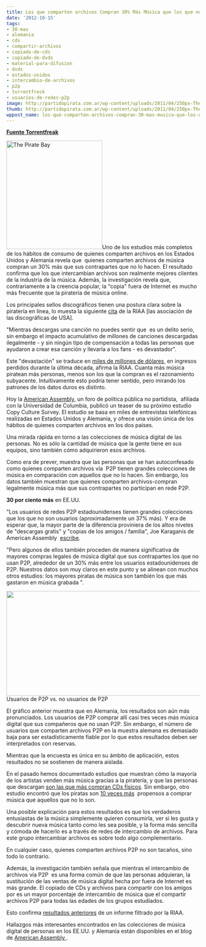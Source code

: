 ```yaml
---
title: Los que comparten archivos Compran 30% Más Música que los que no lo hacen
date: '2012-10-15'
tags:
- 30-mas
- alemania
- cds
- compartir-archivos
- copiado-de-cds
- copiado-de-dvds
- material-para-difusion
- dvds
- estados-unidos
- intercambio-de-archivos
- p2p
- torrentfreck
- usuarios-de-redes-p2p
image: http://partidopirata.com.ar/wp-content/uploads/2011/04/250px-The_Pirate_Bay_logo.svg_.png
thumb: http://partidopirata.com.ar/wp-content/uploads/2011/04/250px-The_Pirate_Bay_logo.svg_-150x150.png
wppost_name: los-que-comparten-archivos-compran-30-mas-musica-que-los-que-no-lo-hacen
---
```


<strong><a href="https://torrentfreak.com/file-sharers-buy-30-more-music-than-non-p2p-peers-121015/" target="_blank">Fuente Torrentfreak</a></strong>

<a href="http://partidopirata.com.ar/wp-content/uploads/2011/04/250px-The_Pirate_Bay_logo.svg_.png"><img class="alignright size-full wp-image-729" title="Logo de The Pirate Bay" src="http://partidopirata.com.ar/wp-content/uploads/2011/04/250px-The_Pirate_Bay_logo.svg_.png" alt="The Pirate Bay" width="250" height="283" /></a>Uno de los estudios más completos de los hábitos de consumo de quienes comparten archivos en los Estados Unidos y Alemania revela que  quienes comparten archivos de música compran un 30% más que sus contrapartes que no lo hacen. El resultado confirma que los que intercambian archivos son realmente mejores clientes de la industria de la música. Además, la investigación revela que, contrariamente a la creencia popular, la "copia" fuera de Internet es mucho más frecuente que la piratería de música online.

Los principales sellos discográficos tienen una postura clara sobre la piratería en línea, lo muesta la siguiente <a href="http://www.riaa.com/physicalpiracy.php?content_selector=piracy_details_online">cita</a> de la RIAA [las asociación de las discográficas de USA].

"Mientras descargas una canción no puedes sentir que  es un delito serio, sin embargo el impacto acumulativo de millones de canciones descargadas ilegalmente - y sin ningún tipo de compensación a todas las personas que ayudaron a crear esa canción y llevarla a los fans - es devastador".

Este "devastación" se traduce en <a href="http://www.riaa.com/blog.php?content_selector=riaa-news-blog&amp;blog_selector=Nobody_Stole_Pie&amp;news_month_filter=3&amp;news_year_filter=2010&amp;searchterms=billion&amp;terminclude=&amp;termexact=">miles de millones de dólares </a> en ingresos perdidos durante la última década, afirma la RIAA. Cuanta más música piratean más personas, menos son los que la compran es el razonamiento subyacente. Intuitivamente esto podría tener sentido, pero mirando los patrones de los datos duros es distinto.

Hoy la <a href="http://americanassembly.org/">American Assembly</a>, un foro de política pública no partidista,  afiliada con la Universidad de Columbia, publicó un teaser de su próximo estudio Copy Culture Survey. El estudio se basa en miles de entrevistas telefónicas realizadas en Estados Unidos y Alemania, y ofrece una visión única de los hábitos de quienes comparten archivos en los dos países.

Una mirada rápida en torno a las colecciones de música digital de las personas. No es sólo la cantidad de música que la gente tiene en sus equipos, sino también cómo adquirieron esos archivos.

Como era de prever, muestra que las personas que se han autoconfesado como quienes comparten archivos vía  P2P tienen grandes colecciones de música en comparación con aquellos que no lo hacen. Sin embargo, los datos también muestran que quienes comparten archivos-compran legalmente música más que sus contrapartes no participan en rede P2P.

<strong>30 por ciento más</strong> en EE.UU.

"Los usuarios de redes P2P estadounidenses tienen grandes colecciones que los que no son usuarios (aproximadamente un 37% más). Y era de esperar que, la mayor parte de la diferencia proviniera de los altos niveles de "descargas gratis" y "copias de los amigos / familia", Joe Karaganis de American Assembly  <a href="http://piracy.americanassembly.org/where-do-music-collections-come-from/">escribe</a>.

"Pero algunos de ellos también proceden de manera significativa de mayores compras legales de música digital que sus contrapartes los que no usan P2P, alrededor de un 30% más entre los usuarios estadounidenses de P2P. Nuestros datos son muy claros en este punto y se alinean con muchos otros estudios: los mayores piratas de música son también los que más gastaron en música grabada ".

<a href="http://partidopirata.com.ar/wp-content/uploads/2012/10/p2p-music.jpg"><img class="size-full wp-image-6862" title="p2p-music" src="http://partidopirata.com.ar/wp-content/uploads/2012/10/p2p-music.jpg" alt="" width="550" height="273" /></a> Usuarios de P2P vs. no usuarios de P2P


El gráfico anterior muestra que en Alemania, los resultados son aún más pronunciados. Los usuarios de P2P comprar allí casi tres veces más música digital que sus compañeros que no usan P2P. Sin embargo, el número de usuarios que comparten archivos P2P en la muestra alemana es demasiado baja para ser estadísticamente fiable por lo que estos resultados deben ser interpretados con reservas.

Mientras que la encuesta es única en su ámbito de aplicación, estos resultados no se sostienen de manera aislada.

En el pasado hemos documentado estudios que muestran cómo la mayoría de los artistas venden más música gracias a la piratería, y que las personas que descargan <a href="http://torrentfreak.com/piracy-boosts-cd-sales-071103/">son las que más compran CDs físicos</a>. Sin embargo, otro estudio encontró que los piratas son <a href="http://torrentfreak.com/why-pirates-buy-more-music-and-music-labels-fail-090428/">10 veces más</a>  propensos a comprar música que aquellos que no lo son.

Una posible explicación para estos resultados es que los verdaderos entusiastas de la música simplemente quieren consumirla, ver si les gusta y descubrir nueva música tanto como les sea posible, y la forma más sencilla y cómoda de hacerlo es a través de redes de intercambio de archivos. Para este grupo intercambiar archivos es sobre todo algo complementario.

En cualquier caso, quienes comparten archivos P2P no son tacaños, sino todo lo contrario.

Además, la investigación también señala que mientras el intercambio de archivos vía P2P  es una forma común de que las personas adquieran, la sustitución de las ventas de música digital hecha por fuera de Internet es más grande. El copiado de CDs y archivos para compartir con los amigos por es un mayor porcentaje de intercambio de música que el compartir archivos P2P para todas las edades de los grupos estudiados.

Esto confirma <a href="http://torrentfreak.com/riaa-online-music-piracy-pales-in-comparison-to-offline-swapping-120726/">resultados anteriores</a> de un informe filtrado por la RIAA.

Hallazgos más interesantes encontrados en las colecciones de música digital de personas en los EE.UU. y Alemania están disponibles en el blog de <a href="http://piracy.americanassembly.org/where-do-music-collections-come-from/">American Assembly </a>.
